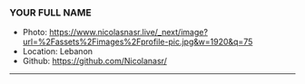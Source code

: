 ### YOUR FULL NAME
- Photo: https://www.nicolasnasr.live/_next/image?url=%2Fassets%2Fimages%2Fprofile-pic.jpg&w=1920&q=75
- Location: Lebanon
- Github: https://github.com/Nicolanasr/
***
